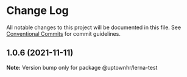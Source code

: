 # Change Log

All notable changes to this project will be documented in this file.
See [Conventional Commits](https://conventionalcommits.org) for commit guidelines.

## 1.0.6 (2021-11-11)

**Note:** Version bump only for package @uptownhr/lerna-test
